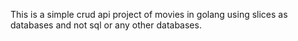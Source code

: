 This is a simple crud api project of movies in golang using slices as databases and not sql or any other databases.
